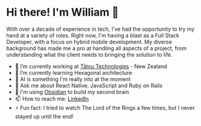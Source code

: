 # Hi there! I'm William 👋

With over a decade of experience in tech, I've had the opportunity to try my hand at a variety of roles. Right now, I'm having a blast as a Full Stack Developer, with a focus on hybrid mobile development. My diverse background has made me a pro at handling all aspects of a project, from understanding what the client needs to bringing the solution to life.

- 🔭 I’m currently working at [Tātou Technologies](https://tatou.app) - New Zealand
- 🌱 I’m currently learning Hexagonal architecture
- 🤖 AI is something I'm really into at the moment
- 💬 Ask me about React Native, JavaScript and Ruby on Rails
- 🧠 I'm using [Obsidian](https://obsidian.md/) to build my second brain
- 📫 How to reach me: [LinkedIn](https://www.linkedin.com/in/william-gurzoni/)
- ⚡ Fun fact: I tried to watch The Lord of the Rings a few times, but I never stayed up until the end!

